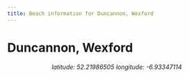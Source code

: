 ```yaml
---
title: Beach information for Duncannon, Wexford
---
```

# Duncannon, Wexford 

<div align="center"><i>latitude: 52.21986505 longitude: -6.93347114</i></div>